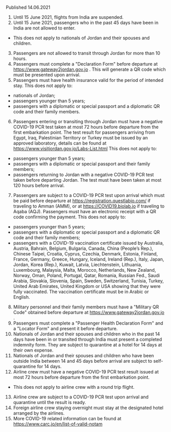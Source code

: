 Published 14.06.2021
1. Until 15 June 2021, flights from India are suspended.
2. Until 15 June 2021, passengers who in the past 45 days have been in India are not allowed to enter.
- This does not apply to nationals of Jordan and their spouses and children.
3. Passengers are not allowed to transit through Jordan for more than 10 hours.
4. Passengers must complete a "Declaration Form" before departure at <a href="https://www.gateway2jordan.gov.jo">https://www.gateway2jordan.gov.jo</a> . This will generate a QR code which must be presented upon arrival.
5. Passengers must have health insurance valid for the period of intended stay.
This does not apply to:
- nationals of Jordan;
- passengers younger than 5 years;
- passengers with a diplomatic or special passport and a diplomatic QR code and their family members.
6. Passengers entering or transiting through Jordan must have a negative COVID-19 PCR test taken at most 72 hours before departure from the first embarkation point. The test result for passengers arriving from Egypt, Iraq, Palestinian Territory or Turkey must be issued by an approved laboratory, details can be found at <a href="https://www.visitjordan.gov.jo/Labs-List.html">https://www.visitjordan.gov.jo/Labs-List.html</a> 
This does not apply to:
- passengers younger than 5 years;
- passengers with a diplomatic or special passport and their family members;
- passengers returning to Jordan with a negative COVID-19 PCR test taken before departing Jordan. The test must have been taken at most 120 hours before arrival.
7. Passengers are subject to a COVID-19 PCR test upon arrival which must be paid before departure at <a href="https://registration.questlabjo.com/">https://registration.questlabjo.com/</a> if traveling to Amman (AMM), or at <a href="https://COVID19.biolab.jo">https://COVID19.biolab.jo</a> if traveling to Aqaba (AQJ). Passengers must have an electronic receipt with a QR code confirming the payment.
This does not apply to:
- passengers younger than 5 years;
- passengers with a diplomatic or special passport and a diplomatic QR code and their family members;
- passengers with a COVID-19 vaccination certificate issued by Australia, Austria, Bahrain, Belgium, Bulgaria, Canada, China (People’s Rep.), Chinese Taipei, Croatia, Cyprus, Czechia, Denmark, Estonia, Finland, France, Germany, Greece, Hungary, Iceland, Ireland (Rep.), Italy, Japan, Jordan, Korea (Rep.), Kuwait, Latvia, Liechtenstein, Lithuania, Luxembourg, Malaysia, Malta, Morocco, Netherlands, New Zealand, Norway, Oman, Poland, Portugal, Qatar, Romania, Russian Fed., Saudi Arabia, Slovakia, Slovenia, Spain, Sweden, Switzerland, Tunisia, Turkey, United Arab Emirates, United Kingdom or USA showing that they were fully vaccinated. The vaccination certificate must be in Arabic or English. 
8. Military personnel and their family members must have a "Military QR Code" obtained before departure at <a href="https://www.gateway2jordan.gov.jo">https://www.gateway2jordan.gov.jo</a> .
9. Passengers must complete a "Passenger Health Declaration Form" and a "Locator Form" and present it before departure.
10. Nationals of Jordan and their spouses and children who in the past 14 days have been in or transited through India must present a completed indemnity form. They are subject to quarantine at a hotel for 14 days at their own expense.
11. Nationals of Jordan and their spouses and children who have been outside India between 14 and 45 days before arrival are subject to self-quarantine for 14 days.
12. Airline crew must have a negative COVID-19 PCR test result issued at most 72 hours before departure from the first embarkation point.
- This does not apply to airline crew with a round trip flight.
13. Airline crew are subject to a COVID-19 PCR test upon arrival and quarantine until the result is ready.
14. Foreign airline crew staying overnight must stay at the designated hotel arranged by the airlines.
15. More COVID-19 related information can be found at <a href="https://www.carc.jo/en/list-of-valid-notam">https://www.carc.jo/en/list-of-valid-notam</a> 

